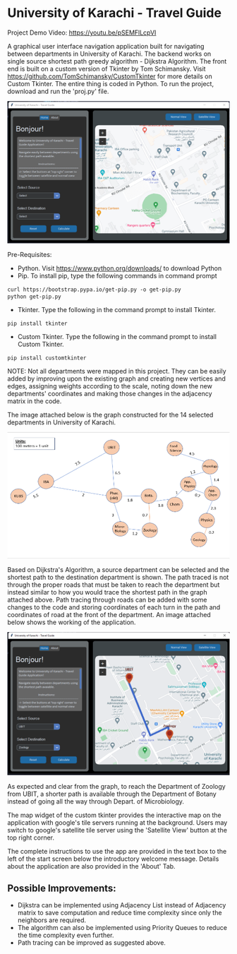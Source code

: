 # University of Karachi - Travel Guide

Project Demo Video: https://youtu.be/pSEMFlLcpVI  

A graphical user interface navigation application built for navigating between departments in University of Karachi. The backend works on single source shortest path greedy algorithm - Dijkstra Algorithm. The front end is built on a custom version of Tkinter by Tom Schimansky. Visit https://github.com/TomSchimansky/CustomTkinter for more details on Custom Tkinter. The entire thing is coded in Python. To run the project, download and run the 'proj.py' file. 

![Application](https://github.com/MuhammadHabibKhan/uok-travel-guide/blob/main/start.png)

Pre-Requisites:
- Python. Visit https://www.python.org/downloads/ to download Python
- Pip. To install pip, type the following commands in command prompt
```
curl https://bootstrap.pypa.io/get-pip.py -o get-pip.py
python get-pip.py
```
- Tkinter. Type the following in the command prompt to install Tkinter.
```
pip install tkinter
```
- Custom Tkinter. Type the following in the command prompt to install Custom Tkinter.
```
pip install customtkinter
```

NOTE: Not all departments were mapped in this project. They can be easily added by improving upon the existing graph and creating new vertices and edges, assigning weights according to the scale, noting down the new departments' coordinates and making those changes in the adjacency matrix in the code. 

The image attached below is the graph constructed for the 14 selected departments in University of Karachi.  

![Graph](https://github.com/MuhammadHabibKhan/uok-travel-guide/blob/main/Graph.png)


Based on Dijkstra's Algorithm, a source department can be selected and the shortest path to the destination department is shown. The path traced is not through the proper roads that must be taken to reach the department but instead similar to how you would trace the shortest path in the graph attached above. Path tracing through roads can be added with some changes to the code and storing coordinates of each turn in the path and coordinates of road at the front of the department. An image attached below shows the working of the application.


![Graph](https://github.com/MuhammadHabibKhan/uok-travel-guide/blob/main/path.png)

As expected and clear from the graph, to reach the Department of Zoology from UBIT, a shorter path is available through the Department of Botany instead of going all the way through Depart. of Microbiology. 

The map widget of the custom tkinter provides the interactive map on the application with google's tile servers running at the background. Users may switch to google's satellite tile server using the 'Satellite View' button at the top right corner. 

The complete instructions to use the app are provided in the text box to the left of the start screen below the introductory welcome message. Details about the application are also provided in the 'About' Tab. 

## Possible Improvements:
- Dijkstra can be implemented using Adjacency List instead of Adjacency matrix to save computation and reduce time complexity since only the neighbors are required.
- The algorithm can also be implemented using Priority Queues to reduce the time complexity even further.
- Path tracing can be improved as suggested above.
